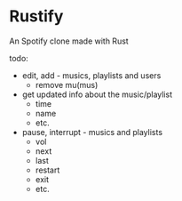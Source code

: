 # Rustify

An Spotify clone made with Rust

todo:

* edit, add - musics, playlists and users
  * remove mu(mus)
* get updated info about the music/playlist
  * time
  * name
  * etc.
* pause, interrupt - musics and playlists
  * vol
  * next
  * last
  * restart
  * exit
  * etc.
  
